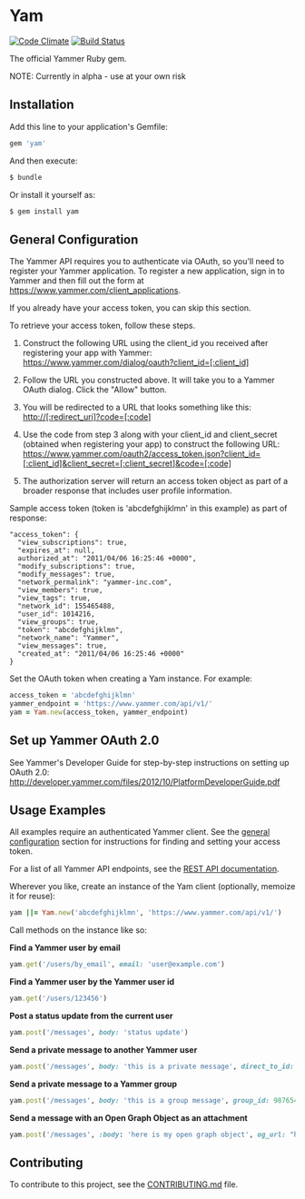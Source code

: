 Yam
===

[![Code Climate](https://codeclimate.com/github/yammer/yam.png)](https://codeclimate.com/github/yammer/yam)
[![Build Status](https://travis-ci.org/yammer/yam.png?branch=master)](https://travis-ci.org/yammer/yam)


The official Yammer Ruby gem.

NOTE: Currently in alpha - use at your own risk

Installation
------------

Add this line to your application's Gemfile:

```ruby
gem 'yam'
```

And then execute:

```sh
$ bundle
```

Or install it yourself as:

```sh
$ gem install yam
```

General Configuration
---------------------

The Yammer API requires you to authenticate via OAuth, so you'll need to register your Yammer application. To register a new application, sign in to Yammer and then fill out the form at https://www.yammer.com/client_applications.

If you already have your access token, you can skip this section.

To retrieve your access token, follow these steps.

1. Construct the following URL using the client_id you received after registering your app with Yammer: <https://www.yammer.com/dialog/oauth?client_id=[:client_id]>

2. Follow the URL you constructed above. It will take you to a Yammer OAuth dialog. Click the "Allow" button.

3. You will be redirected to a URL that looks something like this: <http://[:redirect_uri]?code=[:code]>

4. Use the code from step 3 along with your client_id and client_secret (obtained when registering your app) to construct the following URL:
<https://www.yammer.com/oauth2/access_token.json?client_id=[:client_id]&client_secret=[:client_secret]&code=[:code]>

5. The authorization server will return an access token object as part of a broader response that includes user profile information.

Sample access token (token is 'abcdefghijklmn' in this example) as part of response:

```
"access_token": {
  "view_subscriptions": true,
  "expires_at": null,
  authorized_at": "2011/04/06 16:25:46 +0000",
  "modify_subscriptions": true,
  "modify_messages": true,
  "network_permalink": "yammer-inc.com",
  "view_members": true,
  "view_tags": true,
  "network_id": 155465488,
  "user_id": 1014216,
  "view_groups": true,
  "token": "abcdefghijklmn",
  "network_name": "Yammer",
  "view_messages": true,
  "created_at": "2011/04/06 16:25:46 +0000"
}
```

Set the OAuth token when creating a Yam instance. For example:

```ruby
access_token = 'abcdefghijklmn'
yammer_endpoint = 'https://www.yammer.com/api/v1/'
yam = Yam.new(access_token, yammer_endpoint)
```

Set up Yammer OAuth 2.0
-----------------------

See Yammer's Developer Guide for step-by-step instructions on setting up OAuth 2.0: <http://developer.yammer.com/files/2012/10/PlatformDeveloperGuide.pdf>

Usage Examples
--------------

All examples require an authenticated Yammer client. See the <a
href="#general-configuration">general configuration</a> section for instructions for finding and setting your access token.

For a list of all Yammer API endpoints, see the <a href="http://developer.yammer.com/restapi/">REST API documentation</a>.

Wherever you like, create an instance of the Yam client (optionally, memoize it for reuse):

```ruby
yam ||= Yam.new('abcdefghijklmn', 'https://www.yammer.com/api/v1/')
```

Call methods on the instance like so:

**Find a Yammer user by email**

```ruby
yam.get('/users/by_email', email: 'user@example.com')
```

**Find a Yammer user by the Yammer user id**

```ruby
yam.get('/users/123456')
```

**Post a status update from the current user**

```ruby
yam.post('/messages', body: 'status update')
```

**Send a private message to another Yammer user**

```ruby
yam.post('/messages', body: 'this is a private message', direct_to_id: 123456)
```

**Send a private message to a Yammer group**

```ruby
yam.post('/messages', body: 'this is a group message', group_id: 987654)
```

**Send a message with an Open Graph Object as an attachment**

```ruby
yam.post('/messages', :body: 'here is my open graph object', og_url: "https://www.yammer.com/example/graph/123456789")
```

Contributing
------------

To contribute to this project, see the [CONTRIBUTING.md](https://github.com/yammer/yam/blob/master/CONTRIBUTING.md) file.
